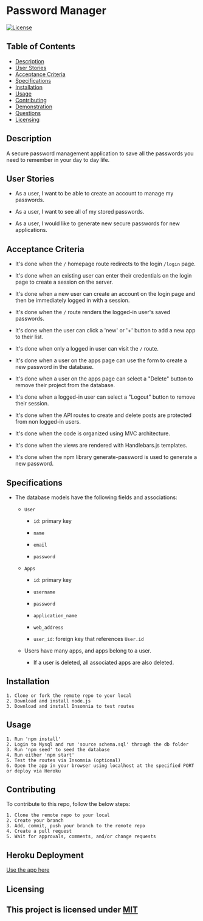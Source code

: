 # Password Manager
[![License](https://img.shields.io/badge/license-MIT-blue.svg)](https://opensource.org/licenses/MIT)
## Table of Contents
* [Description](#description)
* [User Stories](#user-stories)
* [Acceptance Criteria](#acceptance-criteria)
* [Specifications](#specifications)
* [Installation](#installation)
* [Usage](#usage)
* [Contributing](#contributing)
* [Demonstration](#demonstration)
* [Questions](#questions)
* [Licensing](#licensing)

## Description

A secure password management application to save all the passwords you need to remember in your day to day life.

## User Stories

* As a user, I want to be able to create an account to manage my passwords.

* As a user, I want to see all of my stored passwords.

* As a user, I would like to generate new secure passwords for new applications.

## Acceptance Criteria

* It's done when the `/` homepage route redirects to the login `/login` page.

* It's done when an existing user can enter their credentials on the login page to create a session on the server.

* It's done when a new user can create an account on the login page and then be immediately logged in with a session.

* It's done when the `/` route renders the logged-in user's saved passwords.

* It's done when the user can click a 'new' or '+' button to add a new app to their list.

* It's done when only a logged in user can visit the `/` route.

* It's done when a user on the apps page can use the form to create a new password in the database.

* It's done when a user on the apps page can select a "Delete" button to remove their project from the database.

* It's done when a logged-in user can select a "Logout" button to remove their session.

* It's done when the API routes to create and delete posts are protected from non logged-in users.

* It's done when the code is organized using MVC architecture.

* It's done when the views are rendered with Handlebars.js templates.

* It's done when the npm library generate-password is used to generate a new password.

## Specifications 

* The database models have the following fields and associations:

  * `User`

    * `id`: primary key

    * `name`

    * `email`

    * `password`

  * `Apps`

    * `id`: primary key

    * `username`

    * `password`

    * `application_name`

    * `web_address`

    * `user_id`: foreign key that references `User.id`

  * Users have many apps, and apps belong to a user.

    * If a user is deleted, all associated apps are also deleted.


## Installation
```
1. Clone or fork the remote repo to your local
2. Download and install node.js
3. Download and install Insomnia to test routes
```

## Usage
```
1. Run 'npm install'
2. Login to Mysql and run 'source schema.sql' through the db folder
3. Run 'npm seed' to seed the database
4. Run either 'npm start'
5. Test the routes via Insomnia (optional)
6. Open the app in your browser using localhost at the specified PORT or deploy via Heroku
```

## Contributing
To contribute to this repo, follow the below steps:
```
1. Clone the remote repo to your local
2. Create your branch
3. Add, commit, push your branch to the remote repo
4. Create a pull request
5. Wait for approvals, comments, and/or change requests
```

## Heroku Deployment
[Use the app here](https://safe-headland-04957.herokuapp.com/)


## Licensing 
This project is licensed under [MIT](https://opensource.org/licenses/MIT)
---
